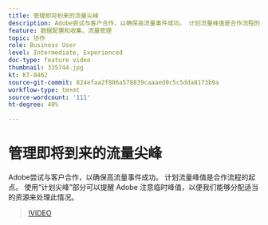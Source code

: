 ```yaml
---
title: 管理即将到来的流量尖峰
description: Adobe尝试与客户合作，以确保高流量事件成功。 计划流量峰值是合作流程的起点。 使用“计划尖峰”部分可以提醒 Adobe 注意临时峰值，以便我们能够分配适当的资源来处理此情况。
feature: 数据配置和收集、流量管理
topic: 协作
role: Business User
level: Intermediate, Experienced
doc-type: feature video
thumbnail: 335744.jpg
kt: KT-8462
source-git-commit: 824efaa2f806a578839caaaed0c5c5dda8173b9a
workflow-type: tm+mt
source-wordcount: '111'
ht-degree: 40%

---
```



# 管理即将到来的流量尖峰

Adobe尝试与客户合作，以确保高流量事件成功。 计划流量峰值是合作流程的起点。 使用“计划尖峰”部分可以提醒 Adobe 注意临时峰值，以便我们能够分配适当的资源来处理此情况。


>[!VIDEO](https://video.tv.adobe.com/v/335744/?quality=12&learn=on)